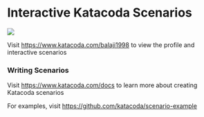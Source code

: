 # Interactive Katacoda Scenarios

[![](http://shields.katacoda.com/katacoda/balaji1998/count.svg)](https://www.katacoda.com/balaji1998 "Get your profile on Katacoda.com")

Visit https://www.katacoda.com/balaji1998 to view the profile and interactive scenarios

### Writing Scenarios
Visit https://www.katacoda.com/docs to learn more about creating Katacoda scenarios

For examples, visit https://github.com/katacoda/scenario-example
